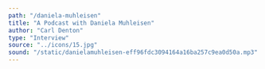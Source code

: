 ```yaml
---
path: "/daniela-muhleisen"
title: "A Podcast with Daniela Muhleisen"
author: "Carl Denton"
type: "Interview"
source: "../icons/15.jpg"  
sound: "/static/danielamuhleisen-eff96fdc3094164a16ba257c9ea0d50a.mp3"
---
```


&nbsp;
